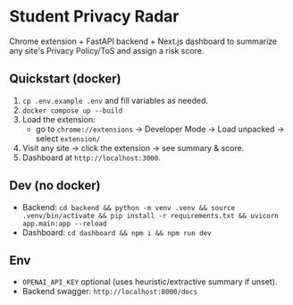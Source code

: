 # Student Privacy Radar

Chrome extension + FastAPI backend + Next.js dashboard to summarize any site's Privacy Policy/ToS and assign a risk score.

## Quickstart (docker)
1. `cp .env.example .env` and fill variables as needed.
2. `docker compose up --build`
3. Load the extension:
   - go to `chrome://extensions` → Developer Mode → Load unpacked → select `extension/`
4. Visit any site → click the extension → see summary & score.
5. Dashboard at `http://localhost:3000`.

## Dev (no docker)
- Backend: `cd backend && python -m venv .venv && source .venv/bin/activate && pip install -r requirements.txt && uvicorn app.main:app --reload`
- Dashboard: `cd dashboard && npm i && npm run dev`

## Env
- `OPENAI_API_KEY` optional (uses heuristic/extractive summary if unset).
- Backend swagger: `http://localhost:8000/docs`
